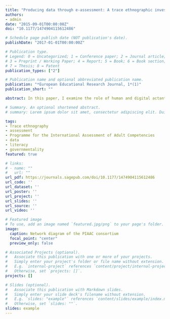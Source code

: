 ```yaml
---
title: "Producing data through e-assessment: A trace ethnographic investigation into e-assessment events"
authors:
- admin
date: "2015-09-01T00:00:00Z"
doi: "10.1177/1474904115612486"

# Schedule page publish date (NOT publication's date).
publishDate: "2017-01-01T00:00:00Z"

# Publication type.
# Legend: 0 = Uncategorized; 1 = Conference paper; 2 = Journal article;
# 3 = Preprint / Working Paper; 4 = Report; 5 = Book; 6 = Book section;
# 7 = Thesis; 8 = Patent
publication_types: ["2"]

# Publication name and optional abbreviated publication name.
publication: "*European Educational Research Journal, 1*(1)"
publication_short: ""

abstract: In this paper, I examine the role of human and digital actants in various material and spatial configurations during the Programme for the International Assessment of Adult Competencies (PIAAC) e-assessment events. It reports on an investigation into how data are produced and subsequently fed into statistical models that in turn produce analyses of skills in ‘centres of calculation’. These data are then used to produce reports, scientific papers, marketing documents and visualizations that profoundly affect how we understand concepts such as literacy or skill. Drawing upon the theoretical resources of Actor Network Theory, this investigation employs a new and innovative methodology, trace ethnography, to follow the distributed agency of hypermobile digital actants. I examine the detail of e-assessment events and interactions between coded technologies and people and how these are translated into statements about what it means to be literate. This, in turn, highlights the role of non-governmental organizations in influencing educational and economic policy-making through the intensification of data production.

# Summary. An optional shortened abstract.
# summary: Lorem ipsum dolor sit amet, consectetur adipiscing elit. Duis posuere tellus ac convallis placerat. Proin tincidunt magna sed ex sollicitudin condimentum.

tags:
- Trace ethnography
- assessment
- Programme for the International Assessment of Adult Competencies
- data 
- literacy
- governmentality
featured: true

# links:
# - name: ""
#   url: ""
url_pdf: https://journals.sagepub.com/doi/10.1177/1474904115612486
url_code: ''
url_dataset: ''
url_poster: ''
url_project: ''
url_slides: ''
url_source: ''
url_video: ''

# Featured image
# To use, add an image named `featured.jpg/png` to your page's folder. 
image:
  caption: Network diagram of the PIAAC consortium
  focal_point: "center"
  preview_only: false

# Associated Projects (optional).
#   Associate this publication with one or more of your projects.
#   Simply enter your project's folder or file name without extension.
#   E.g. `internal-project` references `content/project/internal-project/index.md`.
#   Otherwise, set `projects: []`.
projects: []

# Slides (optional).
#   Associate this publication with Markdown slides.
#   Simply enter your slide deck's filename without extension.
#   E.g. `slides: "example"` references `content/slides/example/index.md`.
#   Otherwise, set `slides: ""`.
slides: example
---
```


<!--{{% alert note %}}
Click the *Cite* button above to demo the feature to enable visitors to import publication metadata into their reference management software.
{{% /alert %}}

{{% alert note %}}
Click the *Slides* button above to demo Academic's Markdown slides feature.
{{% /alert %}}

Supplementary notes can be added here, including [code and math](https://sourcethemes.com/academic/docs/writing-markdown-latex/).-->
